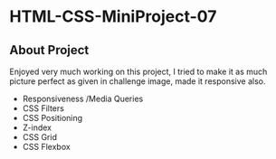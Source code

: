 # HTML-CSS-MiniProject-07
## About Project
Enjoyed very much working on this project, I tried to make it as much picture perfect as given in challenge image, made it responsive also.

- Responsiveness /Media Queries
- CSS Filters
- CSS Positioning
- Z-index
- CSS Grid
- CSS Flexbox
